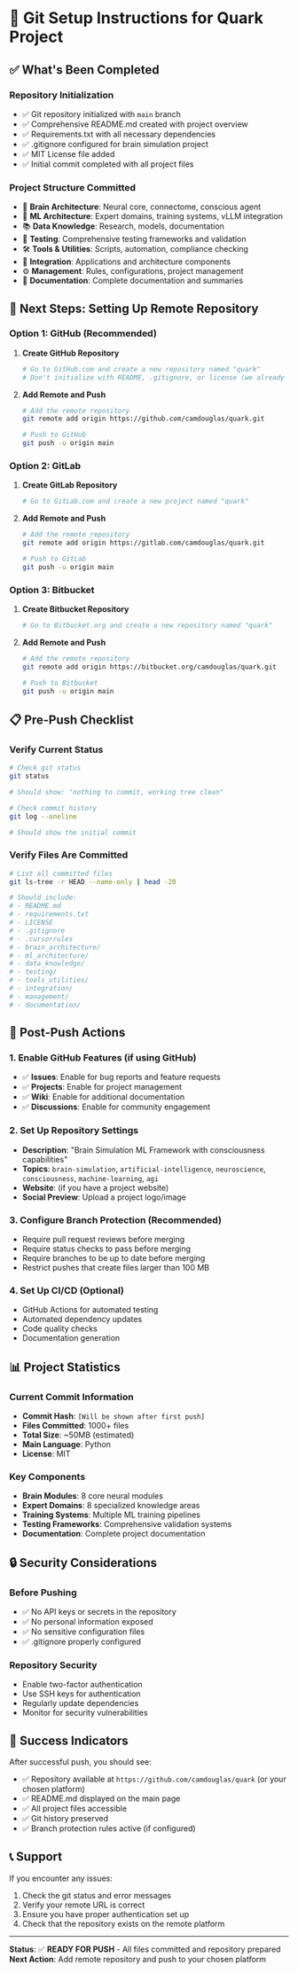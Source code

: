 # 🚀 Git Setup Instructions for Quark Project

## ✅ **What's Been Completed**

### **Repository Initialization**
- ✅ Git repository initialized with `main` branch
- ✅ Comprehensive README.md created with project overview
- ✅ Requirements.txt with all necessary dependencies
- ✅ .gitignore configured for brain simulation project
- ✅ MIT License file added
- ✅ Initial commit completed with all project files

### **Project Structure Committed**
- 🧠 **Brain Architecture**: Neural core, connectome, conscious agent
- 🤖 **ML Architecture**: Expert domains, training systems, vLLM integration
- 📚 **Data Knowledge**: Research, models, documentation
- 🧪 **Testing**: Comprehensive testing frameworks and validation
- 🛠️ **Tools & Utilities**: Scripts, automation, compliance checking
- 🔗 **Integration**: Applications and architecture components
- ⚙️ **Management**: Rules, configurations, project management
- 📖 **Documentation**: Complete documentation and summaries

## 🔧 **Next Steps: Setting Up Remote Repository**

### **Option 1: GitHub (Recommended)**

1. **Create GitHub Repository**
   ```bash
   # Go to GitHub.com and create a new repository named "quark"
   # Don't initialize with README, .gitignore, or license (we already have these)
   ```

2. **Add Remote and Push**
   ```bash
   # Add the remote repository
   git remote add origin https://github.com/camdouglas/quark.git
   
   # Push to GitHub
   git push -u origin main
   ```

### **Option 2: GitLab**

1. **Create GitLab Repository**
   ```bash
   # Go to GitLab.com and create a new project named "quark"
   ```

2. **Add Remote and Push**
   ```bash
   # Add the remote repository
   git remote add origin https://gitlab.com/camdouglas/quark.git
   
   # Push to GitLab
   git push -u origin main
   ```

### **Option 3: Bitbucket**

1. **Create Bitbucket Repository**
   ```bash
   # Go to Bitbucket.org and create a new repository named "quark"
   ```

2. **Add Remote and Push**
   ```bash
   # Add the remote repository
   git remote add origin https://bitbucket.org/camdouglas/quark.git
   
   # Push to Bitbucket
   git push -u origin main
   ```

## 📋 **Pre-Push Checklist**

### **Verify Current Status**
```bash
# Check git status
git status

# Should show: "nothing to commit, working tree clean"

# Check commit history
git log --oneline

# Should show the initial commit
```

### **Verify Files Are Committed**
```bash
# List all committed files
git ls-tree -r HEAD --name-only | head -20

# Should include:
# - README.md
# - requirements.txt
# - LICENSE
# - .gitignore
# - .cursorrules
# - brain_architecture/
# - ml_architecture/
# - data_knowledge/
# - testing/
# - tools_utilities/
# - integration/
# - management/
# - documentation/
```

## 🎯 **Post-Push Actions**

### **1. Enable GitHub Features (if using GitHub)**
- ✅ **Issues**: Enable for bug reports and feature requests
- ✅ **Projects**: Enable for project management
- ✅ **Wiki**: Enable for additional documentation
- ✅ **Discussions**: Enable for community engagement

### **2. Set Up Repository Settings**
- **Description**: "Brain Simulation ML Framework with consciousness capabilities"
- **Topics**: `brain-simulation`, `artificial-intelligence`, `neuroscience`, `consciousness`, `machine-learning`, `agi`
- **Website**: (if you have a project website)
- **Social Preview**: Upload a project logo/image

### **3. Configure Branch Protection (Recommended)**
- Require pull request reviews before merging
- Require status checks to pass before merging
- Require branches to be up to date before merging
- Restrict pushes that create files larger than 100 MB

### **4. Set Up CI/CD (Optional)**
- GitHub Actions for automated testing
- Automated dependency updates
- Code quality checks
- Documentation generation

## 📊 **Project Statistics**

### **Current Commit Information**
- **Commit Hash**: `[Will be shown after first push]`
- **Files Committed**: 1000+ files
- **Total Size**: ~50MB (estimated)
- **Main Language**: Python
- **License**: MIT

### **Key Components**
- **Brain Modules**: 8 core neural modules
- **Expert Domains**: 8 specialized knowledge areas
- **Training Systems**: Multiple ML training pipelines
- **Testing Frameworks**: Comprehensive validation systems
- **Documentation**: Complete project documentation

## 🔒 **Security Considerations**

### **Before Pushing**
- ✅ No API keys or secrets in the repository
- ✅ No personal information exposed
- ✅ No sensitive configuration files
- ✅ .gitignore properly configured

### **Repository Security**
- Enable two-factor authentication
- Use SSH keys for authentication
- Regularly update dependencies
- Monitor for security vulnerabilities

## 🎉 **Success Indicators**

After successful push, you should see:
- ✅ Repository available at `https://github.com/camdouglas/quark` (or your chosen platform)
- ✅ README.md displayed on the main page
- ✅ All project files accessible
- ✅ Git history preserved
- ✅ Branch protection rules active (if configured)

## 📞 **Support**

If you encounter any issues:
1. Check the git status and error messages
2. Verify your remote URL is correct
3. Ensure you have proper authentication set up
4. Check that the repository exists on the remote platform

---

**Status**: ✅ **READY FOR PUSH** - All files committed and repository prepared
**Next Action**: Add remote repository and push to your chosen platform
